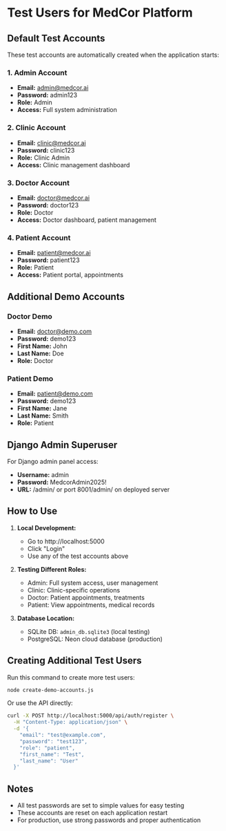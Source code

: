 # Test Users for MedCor Platform

## Default Test Accounts

These test accounts are automatically created when the application starts:

### 1. Admin Account
- **Email:** admin@medcor.ai
- **Password:** admin123
- **Role:** Admin
- **Access:** Full system administration

### 2. Clinic Account
- **Email:** clinic@medcor.ai
- **Password:** clinic123
- **Role:** Clinic Admin
- **Access:** Clinic management dashboard

### 3. Doctor Account
- **Email:** doctor@medcor.ai
- **Password:** doctor123
- **Role:** Doctor
- **Access:** Doctor dashboard, patient management

### 4. Patient Account
- **Email:** patient@medcor.ai
- **Password:** patient123
- **Role:** Patient
- **Access:** Patient portal, appointments

## Additional Demo Accounts

### Doctor Demo
- **Email:** doctor@demo.com
- **Password:** demo123
- **First Name:** John
- **Last Name:** Doe
- **Role:** Doctor

### Patient Demo
- **Email:** patient@demo.com
- **Password:** demo123
- **First Name:** Jane
- **Last Name:** Smith
- **Role:** Patient

## Django Admin Superuser

For Django admin panel access:
- **Username:** admin
- **Password:** MedcorAdmin2025!
- **URL:** /admin/ or port 8001/admin/ on deployed server

## How to Use

1. **Local Development:**
   - Go to http://localhost:5000
   - Click "Login" 
   - Use any of the test accounts above

2. **Testing Different Roles:**
   - Admin: Full system access, user management
   - Clinic: Clinic-specific operations
   - Doctor: Patient appointments, treatments
   - Patient: View appointments, medical records

3. **Database Location:**
   - SQLite DB: `admin_db.sqlite3` (local testing)
   - PostgreSQL: Neon cloud database (production)

## Creating Additional Test Users

Run this command to create more test users:
```bash
node create-demo-accounts.js
```

Or use the API directly:
```bash
curl -X POST http://localhost:5000/api/auth/register \
  -H "Content-Type: application/json" \
  -d '{
    "email": "test@example.com",
    "password": "test123",
    "role": "patient",
    "first_name": "Test",
    "last_name": "User"
  }'
```

## Notes
- All test passwords are set to simple values for easy testing
- These accounts are reset on each application restart
- For production, use strong passwords and proper authentication